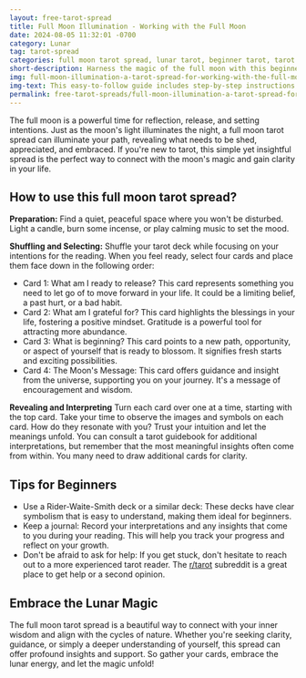 ```yaml
---
layout: free-tarot-spread
title: Full Moon Illumination - Working with the Full Moon
date: 2024-08-05 11:32:01 -0700
category: Lunar
tag: tarot-spread
categories: full moon tarot spread, lunar tarot, beginner tarot, tarot reading, tarot for beginners, full moon rituals, lunar magic, spiritual guidance, self-reflection, intuition
short-description: Harness the magic of the full moon with this beginner-friendly tarot spread! Designed for those new to tarot, this lunar spread uses four cards to illuminate what you need to release, appreciate, and embrace.
img: full-moon-illumination-a-tarot-spread-for-working-with-the-full-moon.jpg
img-text: This easy-to-follow guide includes step-by-step instructions and tips for interpreting your cards. Tap into your intuition and gain clarity with the full moon's energy.
permalink: free-tarot-spreads/full-moon-illumination-a-tarot-spread-for-working-with-the-full-moon
---
```


The full moon is a powerful time for reflection, release, and setting intentions. Just as the moon's light illuminates the night, a full moon tarot spread can illuminate your path, revealing what needs to be shed, appreciated, and embraced. If you're new to tarot, this simple yet insightful spread is the perfect way to connect with the moon's magic and gain clarity in your life.

## How to use this full moon tarot spread?
**Preparation:** Find a quiet, peaceful space where you won't be disturbed. Light a candle, burn some incense, or play calming music to set the mood.

**Shuffling and Selecting:** Shuffle your tarot deck while focusing on your intentions for the reading. When you feel ready, select four cards and place them face down in the following order:
* Card 1: What am I ready to release? This card represents something you need to let go of to move forward in your life. It could be a limiting belief, a past hurt, or a bad habit.
* Card 2: What am I grateful for? This card highlights the blessings in your life, fostering a positive mindset. Gratitude is a powerful tool for attracting more abundance.
* Card 3: What is beginning? This card points to a new path, opportunity, or aspect of yourself that is ready to blossom. It signifies fresh starts and exciting possibilities.
* Card 4: The Moon's Message: This card offers guidance and insight from the universe, supporting you on your journey. It's a message of encouragement and wisdom.

**Revealing and Interpreting** Turn each card over one at a time, starting with the top card.  Take your time to observe the images and symbols on each card. How do they resonate with you? Trust your intuition and let the meanings unfold. You can consult a tarot guidebook for additional interpretations, but remember that the most meaningful insights often come from within. You many need to draw additional cards for clarity.

## Tips for Beginners
* Use a Rider-Waite-Smith deck or a similar deck: These decks have clear symbolism that is easy to understand, making them ideal for beginners.
* Keep a journal: Record your interpretations and any insights that come to you during your reading. This will help you track your progress and reflect on your growth.
* Don't be afraid to ask for help: If you get stuck, don't hesitate to reach out to a more experienced tarot reader. The [r/tarot](https://www.reddit.com/r/tarot/) subreddit is a great place to get help or a second opinion.  

## Embrace the Lunar Magic
The full moon tarot spread is a beautiful way to connect with your inner wisdom and align with the cycles of nature. Whether you're seeking clarity, guidance, or simply a deeper understanding of yourself, this spread can offer profound insights and support. So gather your cards, embrace the lunar energy, and let the magic unfold!